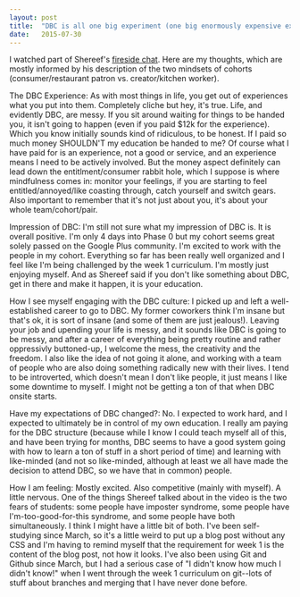 ```yaml
---
layout: post
title:  "DBC is all one big experiment (one big enormously expensive experiment)"
date:   2015-07-30
---
```


<p class="intro"><span class="dropcap">I</span> watched part of Shereef's <a href="https://vimeo.com/85001014">fireside chat</a>. Here are my thoughts, which are mostly informed by his description of the two mindsets of cohorts (consumer/restaurant patron vs. creator/kitchen worker).</p>

The DBC Experience: As with most things in life, you get out of experiences what you put into them. Completely cliche but hey, it's true. Life, and evidently DBC, are messy. If you sit around waiting for things to be handed you, it isn't going to happen (even if you paid $12k for the experience). Which you know initially sounds kind of ridiculous, to be honest. If I paid so much money SHOULDN'T my education be handed to me? Of course what I have paid for is an experience, not a good or service, and an experience means I need to be actively involved. But the money aspect definitely can lead down the entitlment/consumer rabbit hole, which I suppose is where mindfulness comes in: monitor your feelings, if you are starting to feel entitled/annoyed/like coasting through, catch yourself and switch gears. Also important to remember that it's not just about you, it's about your whole team/cohort/pair.

Impression of DBC: I'm still not sure what my impression of DBC is. It is overall positive. I'm only 4 days into Phase 0 but my cohort seems great solely passed on the Google Plus community. I'm excited to work with the people in my cohort. Everything so far has been really well organized and I feel like I'm being challenged by the week 1 curriculum. I'm mostly just enjoying myself. And as Shereef said if you don't like something about DBC, get in there and make it happen, it is your education.

How I see myself engaging with the DBC culture: I picked up and left a well-established career to go to DBC. My former coworkers think I'm insane but that's ok, it is sort of insane (and some of them are just jealous!). Leaving your job and upending your life is messy, and it sounds like DBC is going to be messy, and after a career of everything being pretty routine and rather oppressivly buttoned-up, I welcome the mess, the creativity and the freedom. I also like the idea of not going it alone, and working with a team of people who are also doing something radically new with their lives. I tend to be introverted, which doesn't mean I don't like people, it just means I like some downtime to myself. I might not be getting a ton of that when DBC onsite starts.

Have my expectations of DBC changed?: No. I expected to work hard, and I expected to ultimately be in control of my own education. I really am paying for the DBC structure (because while I know I could teach myself all of this, and have been trying for months, DBC seems to have a good system going with how to learn a ton of stuff in a short period of time) and learning with like-minded (and not so like-minded, although at least we all have made the decision to attend DBC, so we have that in common) people.

How I am feeling: Mostly excited. Also competitive (mainly with myself). A little nervous. One of the things Shereef talked about in the video is the two fears of students: some people have imposter syndrome, some people have I'm-too-good-for-this syndrome, and some people have both simultaneously. I think I might have a little bit of both. I've been self-studying since March, so it's a little weird to put up a blog post without any CSS and I'm having to remind myself that the requirement for week 1 is the content of the blog post, not how it looks. I've also been using Git and Github since March, but I had a serious case of "I didn't know how much I didn't know!" when I went through the week 1 curriculum on git--lots of stuff about branches and merging that I have never done before.
